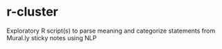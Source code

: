 # r-cluster
Exploratory R script(s) to parse meaning and categorize statements from Mural.ly sticky notes using NLP
